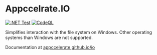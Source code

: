 # Appccelrate.IO

[![.NET Test](https://github.com/appccelerate/io/actions/workflows/dotnet.yml/badge.svg)](https://github.com/appccelerate/io/actions/workflows/dotnet.yml) [![CodeQL](https://github.com/appccelerate/io/actions/workflows/codeql-analysis.yml/badge.svg)](https://github.com/appccelerate/io/actions/workflows/codeql-analysis.yml)

Simplifies interaction with the file system on Windows. Other operating systems than Windows are not supported.

Documentation at [appccelerate.github.io/io](https://appccelerate.github.io/io.html)
